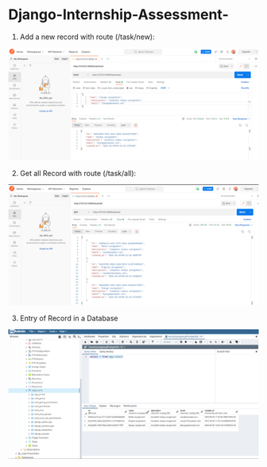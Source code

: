 # Django-Internship-Assessment-

 1. Add a new record with route (/task/new): 

  ![](images/post.png)
  
 2. Get all Record with route (/task/all):
 
  ![](images/get.png)
  
 3. Entry of Record in a Database
 
  ![](images/databaseEntery.png)
